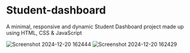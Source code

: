 # Student-dashboard
A minimal, responsive and dynamic Student Dashboard  project made up using HTML, CSS &amp; JavaScript 

![Screenshot 2024-12-20 162444](https://github.com/user-attachments/assets/8f2c5387-6f2a-42b4-bb75-a028d02bc3a2)
![Screenshot 2024-12-20 162429](https://github.com/user-attachments/assets/7c64d1f3-108d-4faf-a1f2-d9e82e0d7803)
